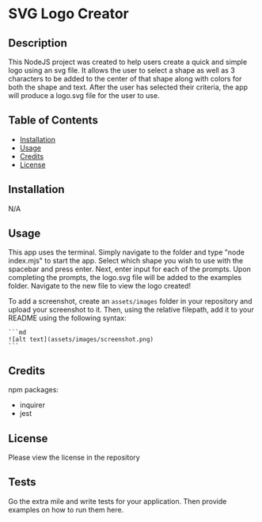 # SVG Logo Creator

## Description

This NodeJS project was created to help users create a quick and simple logo using an svg file.  It allows the user to select a shape as well as 3 characters to be added to the center of that shape along with colors for both the shape and text.  After the user has selected their criteria, the app will produce a logo.svg file for the user to use.

## Table of Contents

- [Installation](#installation)
- [Usage](#usage)
- [Credits](#credits)
- [License](#license)

## Installation

N/A

## Usage

This app uses the terminal.  Simply navigate to the folder and type "node index.mjs" to start the app.  Select which shape you wish to use with the spacebar and press enter.  Next, enter input for each of the prompts.  Upon completing the prompts, the logo.svg file will be added to the examples folder.  Navigate to the new file to view the logo created!

To add a screenshot, create an `assets/images` folder in your repository and upload your screenshot to it. Then, using the relative filepath, add it to your README using the following syntax:

    ```md
    ![alt text](assets/images/screenshot.png)
    ```

## Credits

npm packages:
- inquirer
- jest

## License

Please view the license in the repository

## Tests

Go the extra mile and write tests for your application. Then provide examples on how to run them here.
